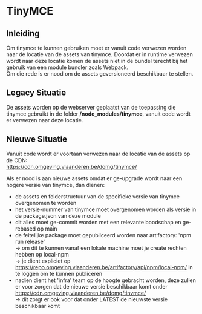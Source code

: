 # TinyMCE

## Inleiding

Om tinymce te kunnen gebruiken moet er vanuit code verwezen worden naar de locatie van de assets van tinymce. Doordat
er in runtime verwezen wordt naar deze locatie komen de assets niet in de bundel terecht bij het gebruik van een module 
bundler zoals Webpack.  
Om die rede is er nood om de assets geversioneerd beschikbaar te stellen.


## Legacy Situatie

De assets worden op de webserver geplaatst van de toepassing die tinymce gebruikt in de folder 
**/node_modules/tinymce**, vanuit code wordt er verwezen naar deze locatie.


## Nieuwe Situatie

Vanuit code wordt er voortaan verwezen naar de locatie van de assets op de CDN:  
https://cdn.omgeving.vlaanderen.be/domg/tinymce/

Als er nood is aan nieuwe assets omdat er ge-upgrade wordt naar een hogere versie van tinymce, dan dienen:

- de assets en folderstructuur van de specifieke versie van tinymce overgenomen te worden
- het versie-nummer van tinymce moet overgenomen worden als versie in de package.json van deze module
- dit alles moet ge-commit worden met een relevante boodschap en ge-rebased op main
- de feitelijke package moet gepubliceerd worden naar artifactory: 'npm run release'  
  -> om dit te kunnen vanaf een lokale machine moet je create rechten hebben op local-npm  
  -> je dient expliciet op https://repo.omgeving.vlaanderen.be/artifactory/api/npm/local-npm/ in te loggen om te kunnen 
     publiceren
- nadien dient het 'infra' team op de hoogte gebracht worden, deze zullen er voor zorgen dat de nieuwe versie 
  beschikbaar komt onder https://cdn.omgeving.vlaanderen.be/domg/tinymce/  
  -> dit zorgt er ook voor dat onder LATEST de nieuwste versie beschikbaar komt
